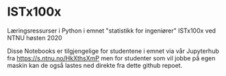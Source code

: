 # ISTx100x
Læringsressurser i Python i emnet "statistikk for ingeniører" ISTx100x ved NTNU høsten 2020

Disse Notebooks er tilgjengelige for studentene i emnet via vår Jupyterhub fra https://s.ntnu.no/HkXthsXmP
men for studenter som vil jobbe på egen maskin kan de også lastes ned direkte fra dette github repoet.


